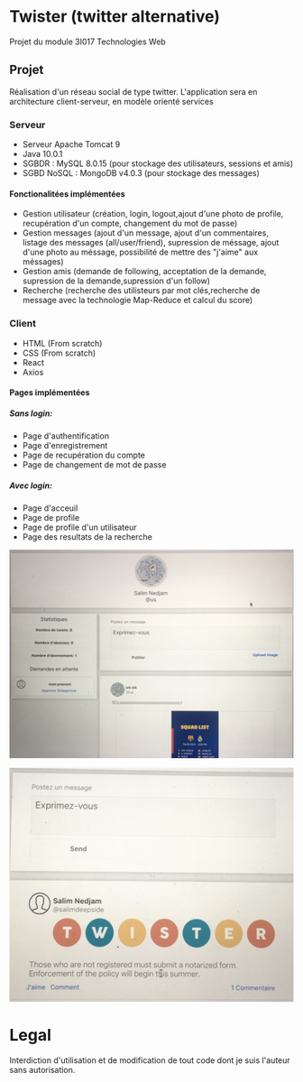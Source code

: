 # Twister (twitter alternative)
Projet du module 3I017 Technologies Web

## Projet
Réalisation d'un réseau social de type twitter.
L'application sera en architecture client-serveur, en modèle orienté services


### Serveur
* Serveur Apache Tomcat 9
* Java 10.0.1
* SGBDR : MySQL 8.0.15 (pour stockage des utilisateurs, sessions et amis)
* SGBD NoSQL : MongoDB v4.0.3 (pour stockage des messages)

#### Fonctionalitées implémentées
* Gestion utilisateur (création, login, logout,ajout d'une photo de profile, recupération d'un compte, changement du mot de passe)
* Gestion messages (ajout d'un message, ajout d'un commentaires, listage des messages (all/user/friend), supression de méssage, ajout d'une photo au méssage, possibilité de mettre des "j'aime" aux méssages)
* Gestion amis (demande de following, acceptation de la demande, supression de la demande,supression d'un follow)
* Recherche (recherche des utilisteurs par mot clés,recherche de message avec la technologie Map-Reduce et calcul du score)

### Client
* HTML (From scratch)
* CSS (From scratch)
* React
* Axios

#### Pages implémentées
##### Sans login:  
* Page d'authentification
* Page d'enregistrement
* Page de recupération du compte
* Page de changement de mot de passe

##### Avec login:
* Page d'acceuil
* Page de profile
* Page de profile d'un utilisateur
* Page des resultats de la recherche

![Screenshot](https://github.com/SalimNedjam/Twister/blob/master/Profile.jpg)

![Screenshot](https://github.com/SalimNedjam/Twister/blob/master/Post.jpg)

# Legal
Interdiction d'utilisation et de modification de tout code dont je suis l'auteur sans autorisation.
